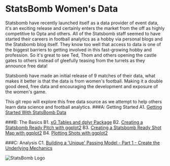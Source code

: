 # StatsBomb Women's Data

Statsbomb have recently launched itself as a data provider of event data, it's an exciting release and certainly enters the market from the off as highly competitive to Opta and others. All of the Statsbomb staff seemed to have started their careers in football analytics as a hobby via personal blogs and the Statsbomb blog itself. They know too well that access to data is one of the biggest barriers to getting involved in this fast-growing hobby and profession. So it's great to see Ted, Thom and others opening the castle gates to others instead of gleefully teasing from the turrets as they announce free data! 

Statsbomb have made an initial release of 9 matches of their data, what makes it better is that the data is from women's football. Making it a double good deed, free data and encouraging the development and exposure of the women's game. 

This git repo will explore this free data source as we attempt to help others learn data science and football analytics. 
###A: Getting Started
A1. [Getting Started With StatsBomb Data](https://github.com/FCrSTATS/StatsBomb_WomensData/blob/master/1.GettingStartedWithStatsBombData.md)

###B: The Basics 
B1. [xG Tables and dplyr Package](https://github.com/FCrSTATS/StatsBomb_WomensData/blob/master/2.xG&dplyr.md)
B2. [Creating a Statsbomb Ready Pitch with ggplot2](https://github.com/FCrSTATS/StatsBomb_WomensData/blob/master/2.CreateAPitchForStatsBomb.md)
B3. [Creating a Statsbomb Ready Shot Map with ggplot2](https://github.com/FCrSTATS/StatsBomb_WomensData/blob/master/3.CreateShotMaps.md)
B4. [Plotting Shots with ggplot2](https://github.com/FCrSTATS/StatsBomb_WomensData/blob/master/4.PlotingShots.md)

###C: Analysis 
C1. [Building a 'Unique' Passing Model - Part 1 - Create the Underlying Mechanics](https://github.com/FCrSTATS/StatsBomb_WomensData/blob/master/C1_UnderlyingMechanics.md)

![StatsBomb Logo](https://github.com/statsbomb/open-data/blob/master/img/statsbomb-logo.jpg)

